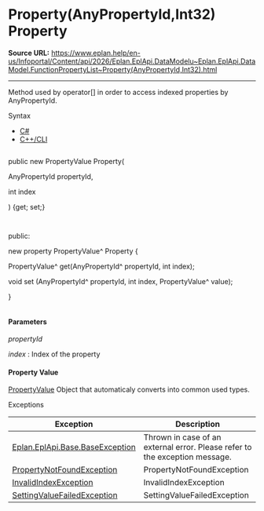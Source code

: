 # Property(AnyPropertyId,Int32) Property

**Source URL:** https://www.eplan.help/en-us/Infoportal/Content/api/2026/Eplan.EplApi.DataModelu~Eplan.EplApi.DataModel.FunctionPropertyList~Property(AnyPropertyId,Int32).html

---

Method used by operator[] in order to access indexed properties by AnyPropertyId.

Syntax

- [C#](#i-syntax-CS)
- [C++/CLI](#i-syntax-CPP2005)

```
```
public new PropertyValue Property( 

   AnyPropertyId propertyId,

   int index

) {get; set;}
```
```

```
```
public:

new property PropertyValue^ Property {

   PropertyValue^ get(AnyPropertyId^ propertyId, int index);

   void set (AnyPropertyId^ propertyId, int index, PropertyValue^ value);

}
```
```

#### Parameters

*propertyId*


*index*
:   Index of the property

#### Property Value

[PropertyValue](Eplan.EplApi.DataModelu~Eplan.EplApi.DataModel.PropertyValue.html) Object that automaticaly converts into common used types.

Exceptions

| Exception | Description |
| --- | --- |
| [Eplan.EplApi.Base.BaseException](Eplan.EplApi.Baseu~Eplan.EplApi.Base.BaseException.html) | Thrown in case of an external error. Please refer to the exception message. |
| [PropertyNotFoundException](Eplan.EplApi.DataModelu~Eplan.EplApi.DataModel.PropertyNotFoundException.html) | PropertyNotFoundException |
| [InvalidIndexException](Eplan.EplApi.DataModelu~Eplan.EplApi.DataModel.InvalidIndexException.html) | InvalidIndexException |
| [SettingValueFailedException](Eplan.EplApi.DataModelu~Eplan.EplApi.DataModel.SettingValueFailedException.html) | SettingValueFailedException |
